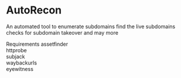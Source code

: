 # AutoRecon
An automated tool to enumerate subdomains find the live subdomains checks for subdomain takeover and may more


Requirements
  assetfinder <br>
  httprobe <br>
  subjack <br>
  waybackurls <br>
  eyewitness
  
